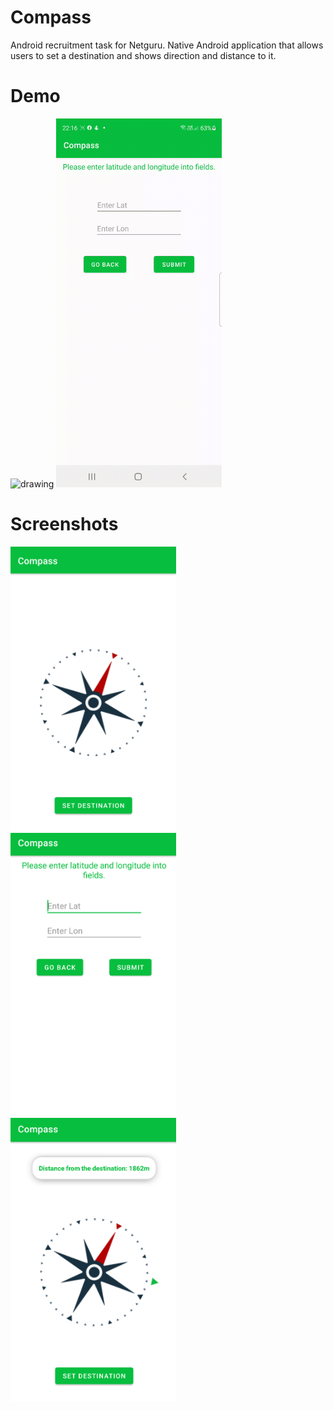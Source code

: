 # Compass

Android recruitment task for Netguru. Native Android application that allows users to set a destination and shows direction and distance to it.

# Demo 

<img src="readme-files/demo1.gif" alt="drawing" width="265"/> <img src="readme-files/demo2.gif" alt="drawing" width="265"/> 

# Screenshots

<img src="readme-files/main-activity2.png" alt="drawing" width="265"/> <img src="readme-files/set-destination.png" alt="drawing" width="265"/> <img src="readme-files/main-activity.png" alt="drawing" width="265"/>  
